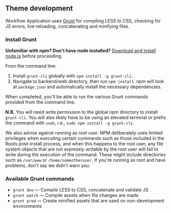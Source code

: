 
## Theme development

Workflow Application uses [Grunt](http://gruntjs.com/) for compiling LESS to CSS, checking for JS errors, live reloading, concatenating and minifying files.

### Install Grunt

**Unfamiliar with npm? Don't have node installed?** [Download and install node.js](http://nodejs.org/download/) before proceeding.

From the command line:

1. Install `grunt-cli` globally with `npm install -g grunt-cli`.
2. Navigate to backend/web directory, then run `npm install`. npm will look at `package.json` and automatically install the necessary dependencies.

When completed, you'll be able to run the various Grunt commands provided from the command line.

**N.B.** 
You will need write permission to the global npm directory to install `grunt-cli`. You will also likely have to be using an elevated terminal or prefix the command with `sudo`, i.e., `sudo npm install -g grunt-cli`. 

We also advise against running as root user. NPM deliberately uses limited privileges when executing certain commands such as those included in the Roots post-install process, and when this happens to the root user, any file system objects that are not expressly writable by the root user will fail to write during the execution of the command. These might include directories such as `/var/www` or `/home/someotheruser`. If you're running as root and have problems, don't say we didn't warn you.

### Available Grunt commands

* `grunt dev` — Compile LESS to CSS, concatenate and validate JS
* `grunt watch` — Compile assets when file changes are made
* `grunt prod` — Create minified assets that are used on non-development environments